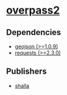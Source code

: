 # [overpass2](https://pypi.org/project/overpass2)

## Dependencies
- [geojson (>=1.0.9)](packages/g/geojson.md)
- [requests (>=2.3.0)](packages/r/requests.md)



## Publishers
- [shalla](https://pypi.org/user/shalla)

